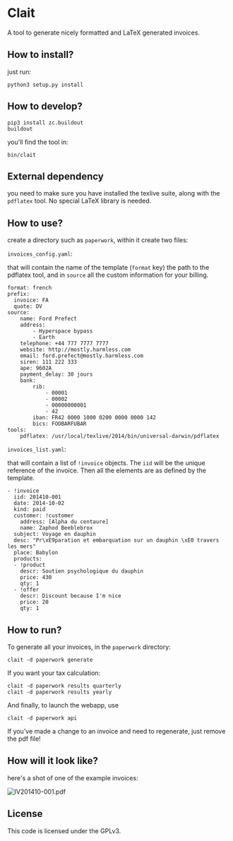 # Clait

A tool to generate nicely formatted and LaTeX generated invoices.

## How to install?

just run:

    python3 setup.py install

## How to develop?

    pip3 install zc.buildout
    buildout

you'll find the tool in:

    bin/clait

## External dependency

you need to make sure you have installed the texlive suite, along with
the `pdflatex` tool. No special LaTeX library is needed.

## How to use?

create a directory such as `paperwork`, within it create two files:

`invoices_config.yaml`:

that will contain the name of the template (`format` key) the path to the pdflatex tool,
and in `source` all the custom information for your billing.

```
format: french
prefix:
  invoice: FA
  quote: DV
source:
    name: Ford Prefect
    address:
        - Hyperspace bypass
        - Earth
    telephone: +44 777 7777 7777
    website: http://mostly.harmless.com
    email: ford.prefect@mostly.harmless.com
    siren: 111 222 333
    ape: 9602A
    payment_delay: 30 jours
    bank:
        rib:
            - 00001
            - 00002
            - 00000000001
            - 42
        iban: FR42 0000 1000 0200 0000 0000 142
        bics: FOOBARFUBAR
tools:
    pdflatex: /usr/local/texlive/2014/bin/universal-darwin/pdflatex
```

`invoices_list.yaml`:

that will contain a list of `!invoice` objects. The `iid` will be the unique reference
of the invoice. Then all the elements are as defined by the template.


```
- !invoice
  iid: 201410-001
  date: 2014-10-02
  kind: paid
  customer: !customer
    address: [Alpha du centaure]
    name: Zaphod Beeblebrox
  subject: Voyage en dauphin
  desc: "Pr\xE9paration et embarquation sur un dauphin \xE0 travers les mers"
  place: Babylon
  products:
  - !product
    descr: Soutien psychologique du dauphin
    price: 430
    qty: 1
  - !offer
    descr: Discount because I'm nice
    price: 20
    qty: 1
```

## How to run?

To generate all your invoices, in the `paperwork` directory:

    clait -d paperwork generate

If you want your tax calculation:

    clait -d paperwork results quarterly
    clait -d paperwork results yearly

And finally, to launch the webapp, use

    clait -d paperwork api

If you've made a change to an invoice and need to regenerate, just remove
the pdf file!


## How will it look like?

here's a shot of one of the example invoices:

![IV201410-001.pdf](https://github.com/guyzmo/clait/blob/master/examples/IV201410-001.pdf.png)

## License

This code is licensed under the GPLv3.



